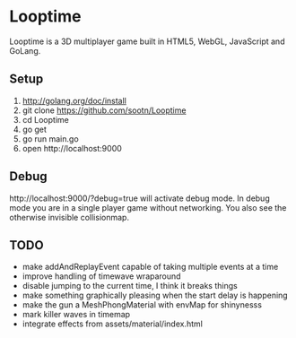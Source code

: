 Looptime
========

Looptime is a 3D multiplayer game built in HTML5, WebGL, JavaScript and GoLang. 


Setup
-----

1. http://golang.org/doc/install
2. git clone https://github.com/sootn/Looptime
3. cd Looptime
4. go get
5. go run main.go
6. open http://localhost:9000


Debug
-----

http://localhost:9000/?debug=true will activate debug mode.
In debug mode you are in a single player game without networking. You also see the otherwise invisible collisionmap.


TODO
----

- make addAndReplayEvent capable of taking multiple events at a time
- improve handling of timewave wraparound
- disable jumping to the current time, I think it breaks things
- make something graphically pleasing when the start delay is happening
- make the gun a MeshPhongMaterial with envMap for shinynesss
- mark killer waves in timemap
- integrate effects from assets/material/index.html